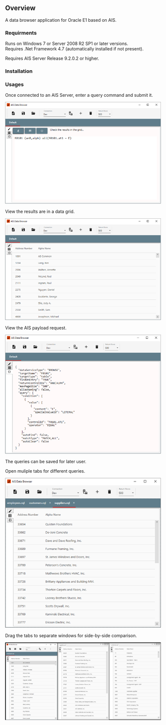 ## Overview

A data browser application for Oracle E1 based on AIS.

### Requirments

Runs on Windows 7 or Server 2008 R2 SP1 or later versions.  
Requires .Net Framework 4.7 (automatically installed if not present).

Requires AIS Server Release 9.2.0.2 or higher.

### Installation



### Usages

Once connected to an AIS Server, enter a query command and submit it.

![query](images/query.png)

View the results are in a data grid.

![result](images/result.png)

View the AIS payload request.

![request](images/request.png)

The queries can be saved for later user.

Open muliple tabs for different queries.

![tabs](images/tabs.png)

Drag the tabs to separate windows for side-by-side comparison.

![window-tabs](images/window-tabs.png)
